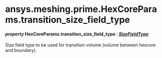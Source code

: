 <a id="ansys-meshing-prime-hexcoreparams-transition-size-field-type"></a>

# ansys.meshing.prime.HexCoreParams.transition_size_field_type

<a id="ansys.meshing.prime.HexCoreParams.transition_size_field_type"></a>

#### *property* HexCoreParams.transition_size_field_type *: [SizeFieldType](ansys.meshing.prime.SizeFieldType.md#ansys.meshing.prime.SizeFieldType)*

Size field type to be used for transition volume (volume between hexcore and boundary).

<!-- !! processed by numpydoc !! -->
